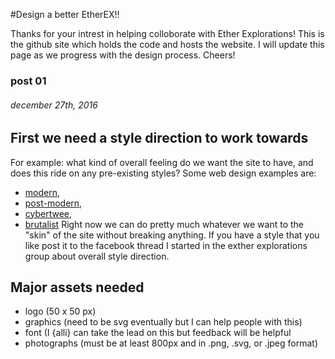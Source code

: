 #Design a better EtherEX!!

Thanks for your intrest in helping colloborate with Ether Explorations! This is the github site which holds the code and hosts the website. I will update this page as we progress with the design process. Cheers!

### post 01 
###### december 27th, 2016

## First we need a style direction to work towards
For example: what kind of overall feeling do we want the site to have, and does this ride on any pre-existing styles? Some web design examples are: 
- [modern](http://www.awwwards.com/30-grid-based-websites.html), 
- [post-modern](https://theoutline.com/), 
- [cybertwee](http://cybertwee.net/), 
- [brutalist](http://brutalistwebsites.com/)
Right now we can do pretty much whatever we want to the "skin" of the site without breaking anything. If you have a style that you like post it to the facebook thread I started in the exther explorations group about overall style direction. 

## Major assets needed
- logo (50 x 50 px)
- graphics (need to be svg eventually but I can help people with this)
- font (I {alli} can take the lead on this but feedback will be helpful
- photographs (must be at least 800px and in .png, .svg, or .jpeg format)
